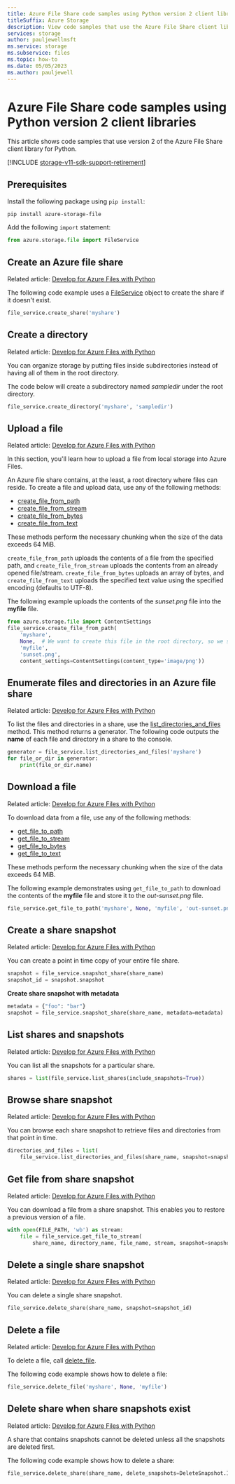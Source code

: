 ```yaml
---
title: Azure File Share code samples using Python version 2 client libraries
titleSuffix: Azure Storage
description: View code samples that use the Azure File Share client library for Python version 2.
services: storage
author: pauljewellmsft
ms.service: storage
ms.subservice: files
ms.topic: how-to
ms.date: 05/05/2023
ms.author: pauljewell
---
```


# Azure File Share code samples using Python version 2 client libraries

This article shows code samples that use version 2 of the Azure File Share client library for Python.

[!INCLUDE [storage-v11-sdk-support-retirement](../../../includes/storage-v11-sdk-support-retirement.md)]

## Prerequisites

Install the following package using `pip install`:

```console
pip install azure-storage-file
```

Add the following `import` statement:

```python
from azure.storage.file import FileService
```

## Create an Azure file share

Related article: [Develop for Azure Files with Python](storage-python-how-to-use-file-storage.md#create-an-azure-file-share)

The following code example uses a [FileService](/python/api/azure-storage-file/azure.storage.file.fileservice.fileservice) object to create the share if it doesn't exist.

```python
file_service.create_share('myshare')
```

## Create a directory

Related article: [Develop for Azure Files with Python](storage-python-how-to-use-file-storage.md#create-a-directory)

You can organize storage by putting files inside subdirectories instead of having all of them in the root directory.

The code below will create a subdirectory named *sampledir* under the root directory.

```python
file_service.create_directory('myshare', 'sampledir')
```

## Upload a file

Related article: [Develop for Azure Files with Python](storage-python-how-to-use-file-storage.md#upload-a-file)

In this section, you'll learn how to upload a file from local storage into Azure Files.

An Azure file share contains, at the least, a root directory where files can reside. To create a file and upload data, use any of the following methods:

- [create_file_from_path](/python/api/azure-storage-file/azure.storage.file.fileservice.fileservice#azure-storage-file-fileservice-fileservice-create-file-from-path)
- [create_file_from_stream](/python/api/azure-storage-file/azure.storage.file.fileservice.fileservice#azure-storage-file-fileservice-fileservice-create-file-from-stream)
- [create_file_from_bytes](/python/api/azure-storage-file/azure.storage.file.fileservice.fileservice#azure-storage-file-fileservice-fileservice-create-file-from-bytes)
- [create_file_from_text](/python/api/azure-storage-file/azure.storage.file.fileservice.fileservice#azure-storage-file-fileservice-fileservice-create-file-from-text)

These methods perform the necessary chunking when the size of the data exceeds 64 MiB.

`create_file_from_path` uploads the contents of a file from the specified path, and `create_file_from_stream` uploads the contents from an already opened file/stream. `create_file_from_bytes` uploads an array of bytes, and `create_file_from_text` uploads the specified text value using the specified encoding (defaults to UTF-8).

The following example uploads the contents of the *sunset.png* file into the **myfile** file.

```python
from azure.storage.file import ContentSettings
file_service.create_file_from_path(
    'myshare',
    None,  # We want to create this file in the root directory, so we specify None for the directory_name
    'myfile',
    'sunset.png',
    content_settings=ContentSettings(content_type='image/png'))
```

## Enumerate files and directories in an Azure file share

Related article: [Develop for Azure Files with Python](storage-python-how-to-use-file-storage.md#enumerate-files-and-directories-in-an-azure-file-share)

To list the files and directories in a share, use the [list_directories_and_files](/python/api/azure-storage-file/azure.storage.file.fileservice.fileservice#azure-storage-file-fileservice-fileservice-list-directories-and-files) method. This method returns a generator. The following code outputs the **name** of each file and directory in a share to the console.

```python
generator = file_service.list_directories_and_files('myshare')
for file_or_dir in generator:
    print(file_or_dir.name)
```

## Download a file

Related article: [Develop for Azure Files with Python](storage-python-how-to-use-file-storage.md#download-a-file)

To download data from a file, use any of the following methods:

- [get_file_to_path](/python/api/azure-storage-file/azure.storage.file.fileservice.fileservice#azure-storage-file-fileservice-fileservice-get-file-to-path)
- [get_file_to_stream](/python/api/azure-storage-file/azure.storage.file.fileservice.fileservice#get-file-to-stream-share-name--directory-name--file-name--stream--start-range-none--end-range-none--validate-content-false--progress-callback-none--max-connections-2--timeout-none--snapshot-none-)
- [get_file_to_bytes](/python/api/azure-storage-file/azure.storage.file.fileservice.fileservice#azure-storage-file-fileservice-fileservice-get-file-to-bytes)
- [get_file_to_text](/python/api/azure-storage-file/azure.storage.file.fileservice.fileservice#azure-storage-file-fileservice-fileservice-get-file-to-text)

These methods perform the necessary chunking when the size of the data exceeds 64 MiB.

The following example demonstrates using `get_file_to_path` to download the contents of the **myfile** file and store it to the *out-sunset.png* file.

```python
file_service.get_file_to_path('myshare', None, 'myfile', 'out-sunset.png')
```

## Create a share snapshot

Related article: [Develop for Azure Files with Python](storage-python-how-to-use-file-storage.md#create-a-share-snapshot)

You can create a point in time copy of your entire file share.

```python
snapshot = file_service.snapshot_share(share_name)
snapshot_id = snapshot.snapshot
```

**Create share snapshot with metadata**

```python
metadata = {"foo": "bar"}
snapshot = file_service.snapshot_share(share_name, metadata=metadata)
```

## List shares and snapshots

Related article: [Develop for Azure Files with Python](storage-python-how-to-use-file-storage.md#list-shares-and-snapshots)

You can list all the snapshots for a particular share.

```python
shares = list(file_service.list_shares(include_snapshots=True))
```

## Browse share snapshot

Related article: [Develop for Azure Files with Python](storage-python-how-to-use-file-storage.md#browse-share-snapshot)

You can browse each share snapshot to retrieve files and directories from that point in time.

```python
directories_and_files = list(
    file_service.list_directories_and_files(share_name, snapshot=snapshot_id))
```

## Get file from share snapshot

Related article: [Develop for Azure Files with Python](storage-python-how-to-use-file-storage.md#get-file-from-share-snapshot)

You can download a file from a share snapshot. This enables you to restore a previous version of a file.

```python
with open(FILE_PATH, 'wb') as stream:
    file = file_service.get_file_to_stream(
        share_name, directory_name, file_name, stream, snapshot=snapshot_id)
```

## Delete a single share snapshot

Related article: [Develop for Azure Files with Python](storage-python-how-to-use-file-storage.md#delete-a-single-share-snapshot)

You can delete a single share snapshot.

```python
file_service.delete_share(share_name, snapshot=snapshot_id)
```

## Delete a file

Related article: [Develop for Azure Files with Python](storage-python-how-to-use-file-storage.md#delete-a-file)

To delete a file, call [delete_file](/python/api/azure-storage-file/azure.storage.file.fileservice.fileservice?view=azure-python-previous&preserve-view=true#delete-file-share-name--directory-name--file-name--timeout-none-).

The following code example shows how to delete a file:

```python
file_service.delete_file('myshare', None, 'myfile')
```

## Delete share when share snapshots exist

Related article: [Develop for Azure Files with Python](storage-python-how-to-use-file-storage.md#delete-share-when-share-snapshots-exist)

A share that contains snapshots cannot be deleted unless all the snapshots are deleted first.

The following code example shows how to delete a share:

```python
file_service.delete_share(share_name, delete_snapshots=DeleteSnapshot.Include)
```
